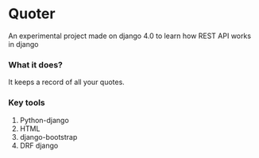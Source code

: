 # Quoter
An experimental project made on django 4.0 to learn how REST API works in django

### What it does?
It keeps a record of all your quotes. 

### Key tools 
1. Python-django
2. HTML 
3. django-bootstrap
4. DRF django
